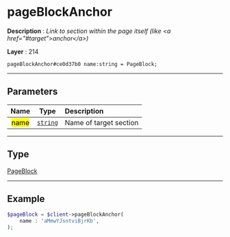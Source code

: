 # pageBlockAnchor

**Description** : *Link to section within the page itself \(like &lt;a href=&quot;\#target&quot;&gt;anchor&lt;/a&gt;\)*

**Layer** : 214

```tl
pageBlockAnchor#ce0d37b0 name:string = PageBlock;
```

---

## Parameters

| Name | Type | Description |
| :---: | :---: | :--- |
| <mark>name</mark> | [`string`](type/string) | Name of target section |

---

## Type

[PageBlock](type/PageBlock)

---

## Example

```php
$pageBlock = $client->pageBlockAnchor(
	name : 'aMmwYJsntviBjrKb',
);
```